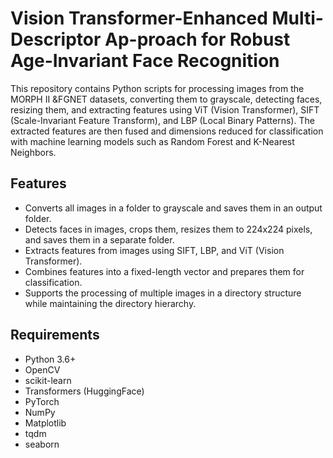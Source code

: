 # Vision Transformer-Enhanced Multi-Descriptor Ap-proach for Robust Age-Invariant Face Recognition

This repository contains Python scripts for processing images from the MORPH II &FGNET datasets, converting them to grayscale, detecting faces, resizing them, and extracting features using ViT (Vision Transformer), SIFT (Scale-Invariant Feature Transform), and LBP (Local Binary Patterns). The extracted features are then fused and dimensions reduced for classification with machine learning models such as Random Forest and K-Nearest Neighbors.

## Features

- Converts all images in a folder to grayscale and saves them in an output folder.
- Detects faces in images, crops them, resizes them to 224x224 pixels, and saves them in a separate folder.
- Extracts features from images using SIFT, LBP, and ViT (Vision Transformer).
- Combines features into a fixed-length vector and prepares them for classification.
- Supports the processing of multiple images in a directory structure while maintaining the directory hierarchy.

## Requirements

- Python 3.6+
- OpenCV
- scikit-learn
- Transformers (HuggingFace)
- PyTorch
- NumPy
- Matplotlib
- tqdm
- seaborn
